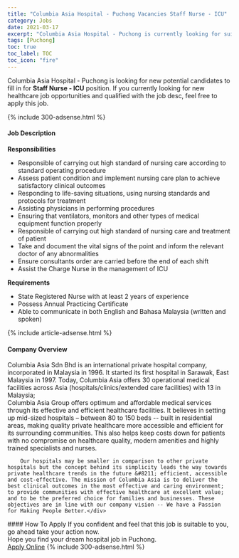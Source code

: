```yaml
---
title: "Columbia Asia Hospital - Puchong Vacancies Staff Nurse - ICU" 
category: Jobs 
date: 2021-03-17 
excerpt: "Columbia Asia Hospital - Puchong is currently looking for suitable person to fill in the Staff Nurse - ICU which positioned at Puchong" 
tags: [Puchong] 
toc: true 
toc_label: TOC 
toc_icon: "fire" 
--- 
```


<p>Columbia Asia Hospital - Puchong is looking for new potential candidates to fill in for <b>Staff Nurse - ICU</b> position. If you currently looking for new healthcare job opportunities and qualified with the job desc, feel free to apply this job.
</p>{% include 300-adsense.html %} 
<div><div><h4>Job Description</h4></div><div><div><span><div><div><b>Responsibilities</b></div><ul><li>Responsible of carrying out high standard of nursing care according to standard operating procedure</li><li>Assess patient condition and implement nursing care plan to achieve satisfactory clinical outcomes</li><li>Responding to life-saving situations, using nursing standards and protocols for treatment</li><li>Assisting physicians in performing procedures</li><li>Ensuring that ventilators, monitors and other types of medical equipment function properly</li><li>Responsible of carrying out high standard of nursing care and treatment of patient</li><li>Take and document the vital signs of the point and inform the relevant doctor of any abnormalities</li><li>Ensure consultants order are carried before the end of each shift</li><li>Assist the Charge Nurse in the management of ICU</li></ul><div><strong>Requirements</strong></div><ul><li>State Registered Nurse with at least&#160;2 years of experience</li><li>Possess Annual Practicing Certificate</li><li>Able to communicate in both English and Bahasa Malaysia (written and spoken)</li></ul></div></span></div></div></div> 
{% include article-adsense.html %} 
<div><div><h4>Company Overview</h4></div><div><div><span><div><div>
<div>
<div>
			Columbia Asia Sdn Bhd is an international private hospital company, incorporated in Malaysia in 1996. It started its first hospital in Sarawak, East Malaysia in 1997. Today, Columbia Asia offers 30 operational medical facilities across Asia (hospitals/clinics/extended care facilities) with 13 in Malaysia;</div>
<div>
			Columbia Asia Group offers optimum and affordable medical services through its effective and efficient healthcare facilities. It believes in setting up mid-sized hospitals &#8211; between 80 to 150 beds -- built in residential areas, making quality private healthcare more accessible and efficient for its surrounding communities. This also helps keep costs down for patients with no compromise on healthcare quality, modern amenities and highly trained specialists and nurses.</div>
		
		Our hospitals may be smaller in comparison to other private hospitals but the concept behind its simplicity leads the way towards private healthcare trends in the future &#8211; efficient, accessible and cost-effective. The mission of Columbia Asia is to deliver the best clinical outcomes in the most effective and caring environment; to provide communities with effective healthcare at excellent value; and to be the preferred choice for families and businesses. These objectives are in line with our company vision -- We have a Passion for Making People Better.</div>
</div></div></span></div></div></div> 
#### How To Apply 
If you confident and feel that this job is suitable to you, go ahead take your action now. <br/> 
Hope you find your dream hospital job in Puchong. <br/> 
<a href="https://www.jobstreet.com.my/en/job/staff-nurse-icu-4493450?jobId=jobstreet-my-job-4493450" class="btn btn--warning" target="_blank" rel="nofollow noopenner">Apply Online</a> 
{% include 300-adsense.html %} 